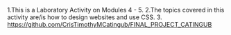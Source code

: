 1.This is a Laboratory Activity on Modules 4 - 5.
2.The topics covered in this activity are/is how to design websites and use CSS.
3. https://github.com/CrisTimothyMCatingub/FINAL_PROJECT_CATINGUB
